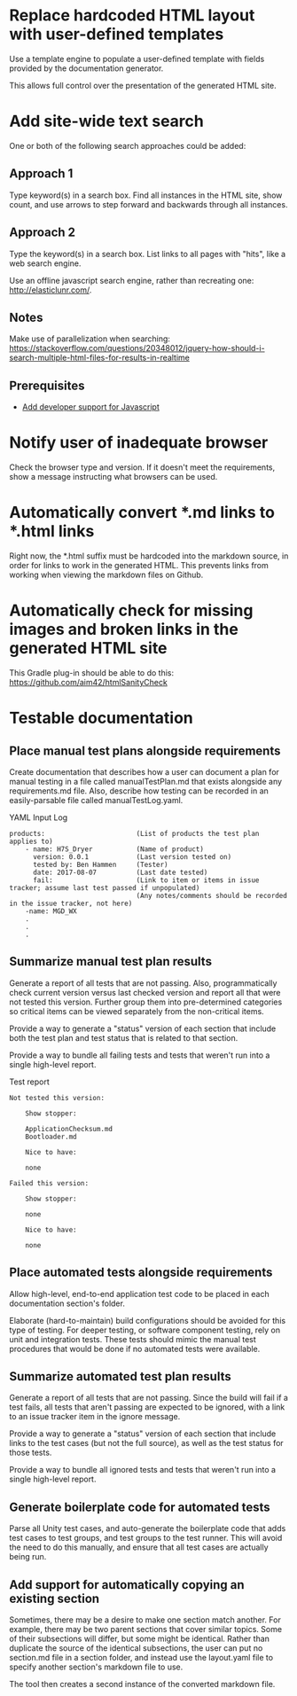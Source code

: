 # Replace hardcoded HTML layout with user-defined templates

Use a template engine to populate a user-defined template with fields provided by the documentation generator.

This allows full control over the presentation of the generated HTML site.

# Add site-wide text search

One or both of the following search approaches could be added:

## Approach 1

Type keyword(s) in a search box.  Find all instances in the HTML site, show count, and use arrows to step forward and
backwards through all instances.

## Approach 2

Type the keyword(s) in a search box.  List links to all pages with "hits", like a web search engine.

Use an offline javascript search engine, rather than recreating one: http://elasticlunr.com/.

## Notes

Make use of parallelization when searching:
https://stackoverflow.com/questions/20348012/jquery-how-should-i-search-multiple-html-files-for-results-in-realtime

## Prerequisites

- [Add developer support for Javascript](design.md#add-developer-spport-for-javascript)

# Notify user of inadequate browser

Check the browser type and version.  If it doesn't meet the requirements, show a message instructing what browsers can
be used.

# Automatically convert *.md links to *.html links

Right now, the *.html suffix must be hardcoded into the markdown source, in order for links to work in the generated
HTML.  This prevents links from working when viewing the markdown files on Github.

# Automatically check for missing images and broken links in the generated HTML site
This Gradle plug-in should be able to do this: https://github.com/aim42/htmlSanityCheck

# Testable documentation

## Place manual test plans alongside requirements
Create documentation that describes how a user can document a plan for manual testing in a file called
manualTestPlan.md that exists alongside any requirements.md file.  Also, describe how testing can be recorded in an
easily-parsable file called manualTestLog.yaml.

YAML Input Log
```
products:                       (List of products the test plan applies to)
	- name: H7S_Dryer	        (Name of product)
	  version: 0.0.1			(Last version tested on)
	  tested by: Ben Hammen		(Tester)
	  date: 2017-08-07			(Last date tested)
	  fail:						(Link to item or items in issue tracker; assume last test passed if unpopulated)
	  							(Any notes/comments should be recorded in the issue tracker, not here)
	-name: MGD_WX
	.
	.
	.
```

## Summarize manual test plan results
Generate a report of all tests that are not passing. Also, programmatically check current version versus last checked
version and report all that were not tested this version. Further group them into pre-determined categories so critical
items can be viewed separately from the non-critical items.

Provide a way to generate a "status" version of each section that include both the test plan and test status that
is related to that section.

Provide a way to bundle all failing tests and tests that weren't run into a single high-level report.

Test report
```
Not tested this version:

	Show stopper:

	ApplicationChecksum.md
	Bootloader.md

	Nice to have:

	none

Failed this version:

	Show stopper:

	none

	Nice to have:

	none
```

## Place automated tests alongside requirements
Allow high-level, end-to-end application test code to be placed in each documentation section's folder.

Elaborate (hard-to-maintain) build configurations should be avoided for this type of testing.  For deeper
testing, or software component testing, rely on unit and integration tests.  These tests should mimic the manual test
procedures that would be done if no automated tests were available.

## Summarize automated test plan results
Generate a report of all tests that are not passing.  Since the build will fail if a test fails, all tests that aren't
passing are expected to be ignored, with a link to an issue tracker item in the ignore message.

Provide a way to generate a "status" version of each section that include links to the test cases (but not the
full source), as well as the test status for those tests.

Provide a way to bundle all ignored tests and tests that weren't run into a single high-level report.

## Generate boilerplate code for automated tests
Parse all Unity test cases, and auto-generate the boilerplate code that adds test cases to test groups, and test groups to
the test runner.  This will avoid the need to do this manually, and ensure that all test cases are actually being run.

## Add support for automatically copying an existing section

Sometimes, there may be a desire to make one section match another.  For example, there may be two parent sections that
cover similar topics.  Some of their subsections will differ, but some might be identical.  Rather than duplicate the source
of the identical subsections, the user can put no section.md file in a section folder, and instead use the layout.yaml file to
specify another section's markdown file to use.

The tool then creates a second instance of the converted markdown file.